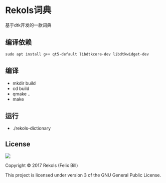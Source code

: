 # Rekols词典

基于dtk开发的一款词典

## 编译依赖

`sudo apt install g++ qt5-default libdtkcore-dev libdtkwidget-dev`

## 编译

* mkdir build
* cd build
* qmake ..
* make

## 运行

* ./rekols-dictionary

## License

![](http://www.gnu.org/graphics/gplv3-127x51.png)

Copyright © 2017 Rekols (Felix Bill)

This project is licensed under version 3 of the GNU General Public License.

